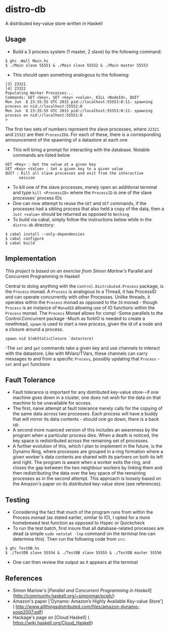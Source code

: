 # distro-db
A distributed key-value store written in Haskell

## Usage
- Build a 3 process system (1 master, 2 slave) by the following
command:
```
$ ghc -Wall Main.hs
$ ./Main slave 55551 & ./Main slave 55552 & ./Main master 55553
```
- This should open something analogous to the following:
```
[3] 23321
[4] 23322
Populating Worker Processes...
Commands: GET <key>, SET <key> <value>, KILL <NodeId>, QUIT
Mon Jun  8 23:35:55 UTC 2015 pid://localhost:55553:0:11: spawning process on nid://localhost:55552:0
Mon Jun  8 23:35:55 UTC 2015 pid://localhost:55553:0:11: spawning process on nid://localhost:55551:0
>
```
The first two sets of numbers represent the slave processes, where
`22321` and `23322` are their `ProcessID`s. For each of these, there is
a corresponding announcement of the spawning of a datastore at each one
- This will bring a prompt for interacting with the 
database. Notable commands are listed below
```
GET <Key> : Get the value at a given key
SET <Key> <Value> : Set a given key to a given value
QUIT : Kill all slave processes and exit from the interactive
      session
```
- To kill one of the slave processes, merely open an additional terminal
and type `kill <ProcessID>` where the `ProcessID` is one of the slave
processes' process IDs
- One can now attempt to reuse the `GET` and `SET` commands, if the 
processes had a sibling process that also held a copy of the data, then
a `Just <value>` should be returned as opposed to `Nothing`
- To build via cabal, simply follow the instructions below while in the
`distro-db` directory:
```
$ cabal install --only-dependencies
$ cabal configure
$ cabal build
```

## Implementation
_This project is based on an exercise from Simon Marlow's_
Parallel and Concurrent Programming in Haskell

Central to doing anything with the `Control.Distributed.Process`
package, is the `Process` monad. A `Process` is analogous to a
Thread, it has ProcessID and can operate concurrently with other
Processes. Unlike threads, it operates within the `Process` monad
as opposed to the `IO` monad - though `Process` is an instance of
`MonadIO` allowing use of IO functions within the `Process` monad.
The `Process` Monad allows for compl
-Some parallels to the Control.Concurrent package
-Much as forkIO is needed to create a newthread,
`spawn` is used to start a new process, given the
id of a node and a closure around a process.
```
spawn nid $(mkStaticClosure `datastore)
```
-The `set` and `get` commands take a given key and use channels
to interact with the datastore. Like with MVars/TVars, these channels
can carry messages to and from a specific `Process`, possibly updating
that `Process`
-`set` and `get` functions 

## Fault Tolerance
- Fault tolerance is important for any distributed key-value store--if one
machine goes down in a cluster, one does not wish for the data on that machine to
be unavailable for access.
- The first, naive attempt at fault tolerance merely calls for the copying of
the same data across two processes. Each process will have a buddy that will
mirror its data contents - should one go down, there is a back up.
- A second more nuanced version of this includes an awareness by the program
when a particular process dies. When a death is noticed, the key space is
redistributed across the remaining set of processes.
- A further evolution of this, which I plan to implement in the future, is
the Dynamo Ring, where processes are grouped in a ring formation where a given
worker's data contents are shared with its partners on both its left and right.
The program is aware when a worker exits the ring, and closes the gap between
the two neighbour workers by linking them and then redistributing the data over
the key space of the remaining processes as in the second attempt. This approach
is loosely based on the Amazon's paper on its distributed key-value store (see
references).
  
## Testing
- Considering the fact that much of the program runs from within the 
Process monad (as stated earlier, similar to IO), I opted for a more homebrewed
test function as opposed to Hspec or Quickcheck
- To run the test batch, first insure that all database-related processes
are dead (a simple `sudo netstat -lnp` command on the terminal line can
determine this). Then run the following code from `src`:
```
$ ghc TestDB.hs
$ ./TestDB slave 55554 & ./TestDB slave 55555 & ./TestDB master 55556
```
- One can then review the output as it appears at the terminal

## References
* Simon Marlow's [*Parallel and Concurrent Programming in Haskell*]
  (http://community.haskell.org/~simonmar/pcph/)
* Amazon's paper ['Dynamo: Amazon’s Highly Available Key-value Store']
 ( http://www.allthingsdistributed.com/files/amazon-dynamo-sosp2007.pdf)
* Hackage's page on [Cloud Haskell]
 ( https://wiki.haskell.org/Cloud_Haskell)
